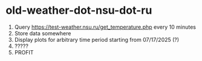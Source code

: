 # old-weather-dot-nsu-dot-ru

1. Query https://test-weather.nsu.ru/get_temperature.php every 10 minutes
2. Store data somewhere
3. Display plots for arbitrary time period starting from 07/17/2025 (?)
4. ?????
5. PROFIT
